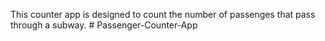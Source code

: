 This counter app is designed to count the number of passenges that pass through a subway. # Passenger-Counter-App
